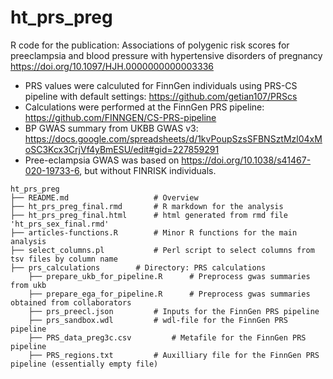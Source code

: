 # ht_prs_preg
R code for the publication: Associations of polygenic risk scores for preeclampsia and blood pressure
with hypertensive disorders of pregnancy
https://doi.org/10.1097/HJH.0000000000003336


* PRS values were calculuted for FinnGen individuals using PRS-CS pipeline with default settings: https://github.com/getian107/PRScs
* Calculations were performed at the FinnGen PRS pipeline: https://github.com/FINNGEN/CS-PRS-pipeline
* BP GWAS summary from UKBB GWAS v3: https://docs.google.com/spreadsheets/d/1kvPoupSzsSFBNSztMzl04xMoSC3Kcx3CrjVf4yBmESU/edit#gid=227859291
* Pree-eclampsia GWAS was based on https://doi.org/10.1038/s41467-020-19733-6, but without FINRISK individuals.

```
ht_prs_preg
├── README.md                 	# Overview
├── ht_prs_preg_final.rmd     	# R markdown for the analysis
├── ht_prs_preg_final.html    	# html generated from rmd file 'ht_prs_sex_final.rmd'
├── articles-functions.R      	# Minor R functions for the main analysis
├── select_columns.pl         	# Perl script to select columns from tsv files by column name
├── prs_calculations		# Directory: PRS calculations
	├── prepare_ukb_for_pipeline.R		# Preprocess gwas summaries from ukb
	├── prepare_ega_for_pipeline.R		# Preprocess gwas summaries obtained from collaborators
	├── prs_preecl.json			# Inputs for the FinnGen PRS pipeline
	├── prs_sandbox.wdl			# wdl-file for the FinnGen PRS pipeline
	├── PRS_data_preg3c.csv	  		# Metafile for the FinnGen PRS pipeline  
	├── PRS_regions.txt			# Auxilliary file for the FinnGen PRS pipeline (essentially empty file)		

```
